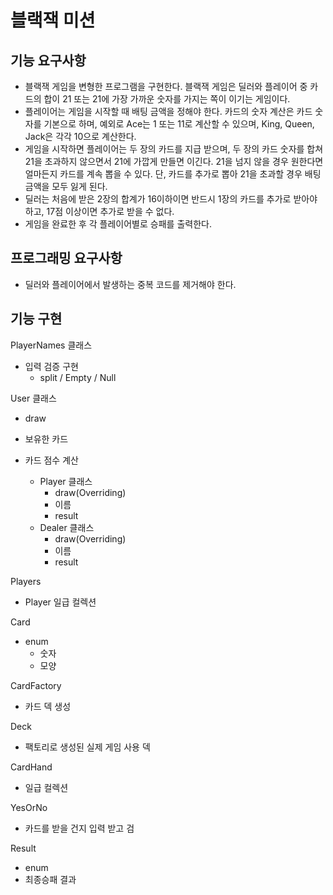 # 블랙잭 미션

## 기능 요구사항

- 블랙잭 게임을 변형한 프로그램을 구현한다. 블랙잭 게임은 딜러와 플레이어 중 카드의 합이 21 또는 21에 가장 가까운 숫자를 가지는 쪽이 이기는 게임이다.
- 플레이어는 게임을 시작할 때 배팅 금액을 정해야 한다. 카드의 숫자 계산은 카드 숫자를 기본으로 하며, 예외로 Ace는 1 또는 11로 계산할 수 있으며, King, Queen, Jack은 각각 10으로 계산한다.
- 게임을 시작하면 플레이어는 두 장의 카드를 지급 받으며, 두 장의 카드 숫자를 합쳐 21을 초과하지 않으면서 21에 가깝게 만들면 이긴다. 21을 넘지 않을 경우 원한다면 얼마든지 카드를 계속 뽑을 수 있다. 단, 카드를 추가로 뽑아 21을 초과할 경우 배팅 금액을 모두 잃게 된다.
- 딜러는 처음에 받은 2장의 합계가 16이하이면 반드시 1장의 카드를 추가로 받아야 하고, 17점 이상이면 추가로 받을 수 없다.
- 게임을 완료한 후 각 플레이어별로 승패를 출력한다.

## 프로그래밍 요구사항

- 딜러와 플레이어에서 발생하는 중복 코드를 제거해야 한다.

## 기능 구현

PlayerNames 클래스

- 입력 검증 구현
  - split / Empty / Null

User 클래스
- draw
- 보유한 카드
- 카드 점수 계산

    - Player 클래스
      - draw(Overriding)
      - 이름
      - result
    - Dealer 클래스
      - draw(Overriding)
      - 이름
      - result

Players 
- Player 일급 컬렉션

Card

- enum
  - 숫자
  - 모양

CardFactory

- 카드 덱 생성

Deck

- 팩토리로 생성된 실제 게임 사용 덱

CardHand

- 일급 컬렉션

YesOrNo

- 카드를 받을 건지 입력 받고 검

Result

- enum
- 최종승패 결과
